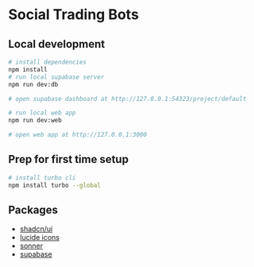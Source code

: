 # Social Trading Bots

## Local development

```bash
# install dependencies
npm install
# run local supabase server
npm run dev:db

# open supabase dashboard at http://127.0.0.1:54323/project/default
```

```bash
# run local web app
npm run dev:web

# open web app at http://127.0.0.1:3000
```

## Prep for first time setup

```bash
# install turbo cli
npm install turbo --global
```

## Packages

- [shadcn/ui](https://ui.shadcn.com/docs/components)
- [lucide icons](https://lucide.dev)
- [sonner](https://sonner.emilkowal.ski/)
- [supabase](https://supabase.com)
